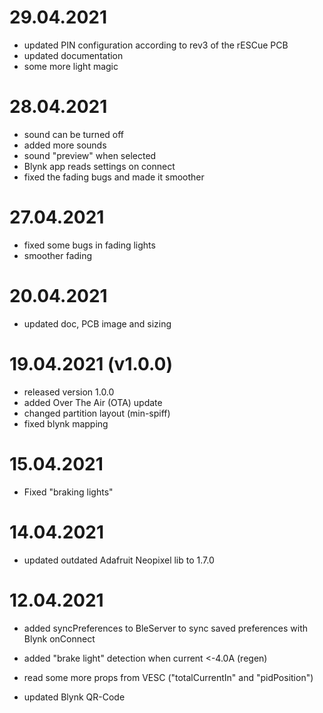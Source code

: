# 29.04.2021

- updated PIN configuration according to rev3 of the rESCue PCB
- updated documentation
- some more light magic

# 28.04.2021

- sound can be turned off
- added more sounds
- sound "preview" when selected
- Blynk app reads settings on connect
- fixed the fading bugs and made it smoother

# 27.04.2021

- fixed some bugs in fading lights
- smoother fading

# 20.04.2021

- updated doc, PCB image and sizing

# 19.04.2021 (v1.0.0)

- released version 1.0.0
- added Over The Air (OTA) update
- changed partition layout (min-spiff)
- fixed blynk mapping

# 15.04.2021

- Fixed "braking lights"

# 14.04.2021

- updated outdated Adafruit Neopixel lib to 1.7.0

# 12.04.2021

- added syncPreferences to BleServer to sync saved preferences with Blynk onConnect
- added "brake light" detection when current <-4.0A (regen)
- read some more props from VESC ("totalCurrentIn" and "pidPosition")

- updated Blynk QR-Code